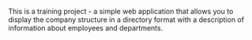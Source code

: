 This is a training project - a simple web application that allows you to display the company structure in a directory format with a description of information about employees and departments. 
